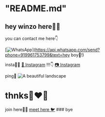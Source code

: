 # "README.md"
## hey winzo here👋🏻


you can contact me here👇

[![WhatsApp](https://img.shields.io/badge/-WhatsApp-4CA143?style=flat&logo=WhatsApp&logoColor=white)](https://api.whatsapp.com/send?phone=919961753799&text=hey boy🫶!)


insta👋🏻 
[&#x1F4F8; Instagram](https://www.instagram.com/_.vich_uhh._/)
!!!👇 
 [:camera: Instagram](https://www.instagram.com/_.vich_.uhh._/)
 
 
 ping🙂
 ![A beautiful landscape](https://i.imgur.com/xKcDfG6.jpeg)
 

#   thnks🥹❤‍🔥 
   
   join here🌚💗
   [meet here 🐦](https://chat.whatsapp.com/https://chat.whatsapp.com/KHOZaEHnasr74O5ckehhON)
            ### bye
